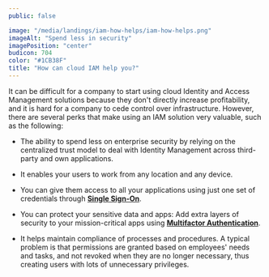 ```yaml
---
public: false

image: "/media/landings/iam-how-helps/iam-how-helps.png"
imageAlt: "Spend less in security"
imagePosition: "center"
budicon: 704
color: "#1CB38F"
title: "How can cloud IAM help you?"
---
```


It can be difficult for a company to start using cloud Identity and Access Management solutions because they don't directly increase profitability, and it is hard for a company to cede control over infrastructure. However, there are several perks that make using an IAM solution very valuable, such as the following:

- The ability to spend less on enterprise security by relying on the centralized trust model to deal with Identity Management across third-party and own applications.

- It enables your users to work from any location and any device.

- You can give them access to all your applications using just one set of credentials through [**Single Sign-On**](https://auth0.com/learn/how-to-implement-single-sign-on).

- You can protect your sensitive data and apps: Add extra layers of security to your mission-critical apps using [**Multifactor Authentication**](https://auth0.com/learn/get-started-with-mfa).

- It helps maintain compliance of processes and procedures. A typical problem is that permissions are granted based on employees' needs and tasks, and not revoked when they are no longer necessary, thus creating users with lots of unnecessary privileges.